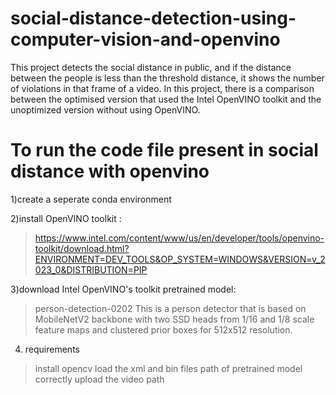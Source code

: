 # social-distance-detection-using-computer-vision-and-openvino
This project detects the social distance in public, and if the distance between the people is less than the threshold distance, it shows the number of violations in that frame of a video. In this project, there is a comparison between the optimised version that used the Intel OpenVINO toolkit and the unoptimized version without using OpenVINO.
# To run the code file present in social distance with openvino 
1)create a seperate conda environment

2)install OpenVINO toolkit :
>https://www.intel.com/content/www/us/en/developer/tools/openvino-toolkit/download.html?ENVIRONMENT=DEV_TOOLS&OP_SYSTEM=WINDOWS&VERSION=v_2023_0&DISTRIBUTION=PIP

3)download Intel OpenVINO's toolkit pretrained model:
>person-detection-0202
>This is a person detector that is based on MobileNetV2 backbone with two SSD heads from 1/16 and 1/8 scale feature maps and clustered prior boxes for 512x512 resolution.

4) requirements
>install opencv
>load the xml and bin files path of pretrained model correctly
>upload the video path

